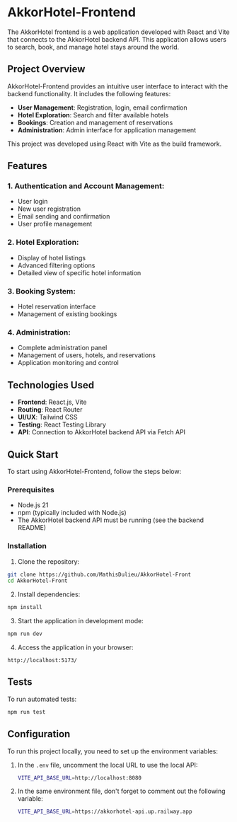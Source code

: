 # AkkorHotel-Frontend

The AkkorHotel frontend is a web application developed with React and Vite that connects to the AkkorHotel backend API. This application allows users to search, book, and manage hotel stays around the world.

## Project Overview

AkkorHotel-Frontend provides an intuitive user interface to interact with the backend functionality. It includes the following features:
- **User Management**: Registration, login, email confirmation
- **Hotel Exploration**: Search and filter available hotels
- **Bookings**: Creation and management of reservations
- **Administration**: Admin interface for application management

This project was developed using React with Vite as the build framework.

## Features

### 1. **Authentication and Account Management**:
- User login
- New user registration
- Email sending and confirmation
- User profile management

### 2. **Hotel Exploration**:
- Display of hotel listings
- Advanced filtering options
- Detailed view of specific hotel information

### 3. **Booking System**:
- Hotel reservation interface
- Management of existing bookings

### 4. **Administration**:
- Complete administration panel
- Management of users, hotels, and reservations
- Application monitoring and control

## Technologies Used

- **Frontend**: React.js, Vite
- **Routing**: React Router
- **UI/UX**: Tailwind CSS
- **Testing**: React Testing Library
- **API**: Connection to AkkorHotel backend API via Fetch API

## Quick Start

To start using AkkorHotel-Frontend, follow the steps below:

### Prerequisites

- Node.js 21
- npm (typically included with Node.js)
- The AkkorHotel backend API must be running (see the backend README)

### Installation

1. Clone the repository:
```bash
git clone https://github.com/MathisDulieu/AkkorHotel-Front
cd AkkorHotel-Front
```

2. Install dependencies:
```bash
npm install
```

3. Start the application in development mode:
```bash
npm run dev
```

4. Access the application in your browser:
```
http://localhost:5173/
```

## Tests

To run automated tests:

```bash
npm run test
```

## Configuration

To run this project locally, you need to set up the environment variables:

1. In the `.env` file, uncomment the local URL to use the local API:

   ```bash
   VITE_API_BASE_URL=http://localhost:8080
   ```
   
2. In the same environment file, don't forget to comment out the following variable:

    ```bash
   VITE_API_BASE_URL=https://akkorhotel-api.up.railway.app
   ```
    